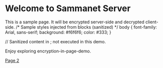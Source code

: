 # Welcome to Sammanet Server

This is a sample page. It will be encrypted server-side and decrypted client-side.
<snet-style>
/* Sample styles injected from <snet-style> blocks (sanitized) */
body { font-family: Arial, sans-serif; background: #f6f6f6; color: #333; }
</snet-style>

<snet-script>
// Sanitized content in <snet-script>; not executed in this demo.
</snet-script>

Enjoy exploring encryption-in-page-demo.

[Page 2](page2.md)
